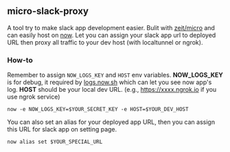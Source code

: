 ## micro-slack-proxy

A tool try to make slack app development easier. Bulit with [zeit/micro](https://github.com/zeit/micro) and can easily host on [now](https://zeit.co/now). Let you can assign your slack app url to deployed URL then proxy all traffic to your dev host (with localtunnel or ngrok).

### How-to

Remember to assign `NOW_LOGS_KEY` and `HOST` env variables. **NOW_LOGS_KEY** is for debug, it required by [logs.now.sh](https://logs.now.sh/) which can let you see now app's log. **HOST** should be your local dev URL. (e.g., https://xxxx.ngrok.io if you use ngrok service)

```
now -e NOW_LOGS_KEY=$YOUR_SECRET_KEY -e HOST=$YOUR_DEV_HOST 
```

You can also set an alias for your deployed app URL, then you can assign this URL for slack app on setting page.
```
now alias set $YOUR_SPECIAL_URL
```